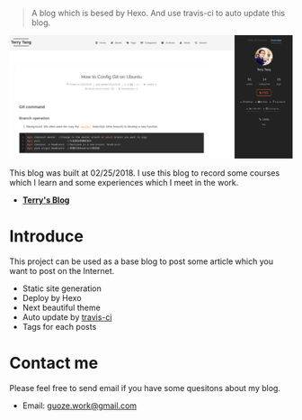 > A blog which is besed by Hexo. And use travis-ci to auto update this blog.

![](https://github.com/guozetang/guozetang.github.io/blob/master/images/in-post/README/2018-09-06-16-53-48.png)

This blog was built at 02/25/2018. I use this blog to record some courses which I learn and some experiences which I meet in the work.
- [**Terry's Blog**](http://guozet.me)

# Introduce
This project can be used as a base blog to post some article which you want to post on the Internet.
- Static site generation
- Deploy by Hexo
- Next beautiful theme
- Auto update by [travis-ci](https://travis-ci.org/)
- Tags for each posts

# Contact me
Please feel free to send email if you have some quesitons about my blog.
- Email: guoze.work@gmail.com